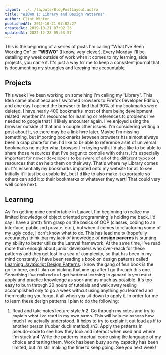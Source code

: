 ```yaml
---
layout: ../../layouts/BlogPostLayout.astro
title: "WIBWO 1: Library and Design Patterns"
author: Clint Winter
publishedAt: 2019-10-21 07:02:27
createdAt: 2019-10-21 07:02:26
updatedAt: 2022-12-28 05:53:57
---
```


This is the beginning of a series of posts I'm calling \"What I've Been Working On\" or \"**WIBWO**\" (I know, very clever). Every Monday I'll be detailing my week outside of work when it comes to my learning, side projects, you name it. It's just a way for me to keep a consistent journal that is documenting my struggles and keeping me accountable.
## Projects
This week I've been working on something I'm calling my \"Library\". This Idea came about because I switched browsers to Firefox Developer Edition, and one day I opened the browser to find that 90% of my bookmarks were deleted. I have nearly 400 bookmarks, most of them being development related, whether it's resources for learning or references to problems I've needed to google that I'll likely encounter again. I've enjoyed using the browser outside of that and a couple other issues. I'm considering writing a post about it, so there may be a link here later.
Maybe I'm missing something, but importing bookmarks between browsers has almost always been a crap chute for me. I'd like to be able to reference a set of universal bookmarks no matter what browser I'm toying with. I'd also like to be able to share those resources that I've begun to compile with others. It's especially important for newer developers to be aware of all of the different types of resources that can help them on their way.
That's where my Library comes in. It's essentially my bookmarks imported onto my website for all to see. Initially it'll just be a usable list, but I'd like to also make it exportable so others can add it to their bookmarks or whatever they want! That could very well come next.
## Learning
As I'm getting more comfortable in Laravel, I'm beginning to realize my limited knowledge of object oriented programming is holding me back. I'd say I have a pretty firm grasp on the basics of OOP (classes, coding to an interface, public and private, etc.), but when it comes to refactoring some of my ugly code, I don't know what to do.
This has lead me to (hopefully accurately) think that my lack of knowledge of **design patterns** is stunting my ability to better utilize the Laravel framework. At the same time, I've read more than enough about junior developers who over-reach for these patterns and they get lost in a sea of complexity, so that has been in my mind constantly. I have been reading a book on design patterns called [Learning JavaScript Design Patterns](https://addyosmani.com/resources/essentialjsdesignpatterns/book/). I know the gang of four book is the go-to here, and I plan on picking that one up after I go through this one.
Something I've realized as I get better at learning in general is you must apply and practice knowledge as soon and as much as possible. It's too easy to burn through 20 hours of tutorials and walk away feeling accomplished only to go a week without using anything you learned and then realizing you forgot it all when you sit down to apply it.
In order for me to learn these design patterns I plan to do the following:
1. Read and take notes lecture style.\n2. Go through my notes and try to explain what I've read in my own terms. This will help me assess how much I've actually understood. It helps to try to explain it out loud as if to another person (rubber duck method).\n3. Apply the patterns in pseudo-code to see how they look and interact when used and where I'm stuck.\n4. Write the patterns in actual code using the language of my choice and testing them.
Work has been busy so my capacity has been limited, but I'm still making the time to keep going. See you next week!
